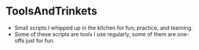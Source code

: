 # ToolsAndTrinkets
- Small scripts I whipped up in the kitchen for fun, practice, and learning.
- Some of these scripts are tools I use regularly, some of them are one-offs just for fun.
